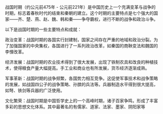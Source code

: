 战国时期（约公元前475年 - 公元前221年）是中国历史上一个充满变革与战争的时期，标志着春秋时代的结束和秦朝的建立。这个时期的主要特点是七个强大的国家——齐、楚、燕、赵、魏、韩和秦——争夺霸权，进行不断的战争和政治斗争。

以下是战国时期的一些主要特点和成就：

政治变革：战国时期的各国实行封建制，国家之间存在严重的地域和政治分裂。为了加强国家的中央集权，各国进行了一系列政治改革，如秦国的商鞅变法和魏国的李悝改革。

经济发展：战国时期的农业技术得到了很大发展，出现了铁制农具和改良的种植技术，使得粮食产量大幅提高。手工业和商业也有所发展，货币经济逐渐成熟。

军事革新：战国时期的战争频繁，各国势力相互竞争。这促使军事技术和战争策略的发展，如战国四公子的战争策略、孙膑的兵法等。兵器制造水平得到很大提高，如弩、铁剑等兵器的广泛使用。

文化繁荣：战国时期是中国哲学史上的一个高峰时期，诸子百家争鸣，形成了丰富多彩的思想文化体系。其中最著名的有儒家、道家、法家、墨家、阴阳家等